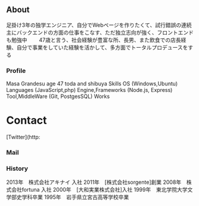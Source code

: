 ## About
足掛け3年の独学エンジニア、自分でWebページを作りたくて、試行錯誤の連続　　　 主にバックエンドの方面の仕事をこなす、ただ独立志向が強く、フロントエンドも勉強中　　 47歳と言う、社会経験が豊富な所、長男、また飲食での店長経験、自分で事業をしていた経験を活かして、多方面でトータルプロデュースをする

### Profile
Masa Grandesu age 47
toda and shibuya
Skills
OS (Windows,Ubuntu)
Languages (JavaScript,php)
Engine,Frameworks (Node.js, Express)
Tool,MiddleWare (Git, PostgesSQL)
Works
# Contact
[Twitter](http:
### Mail
### History
2013年　株式会社アキナイ 入社
2011年　[株式会社sorgente]創業
2008年　株式会社fortuna 入社
2000年　[大和実業株式会社]入社
1999年　東北学院大学文学部史学科卒業
1995年　岩手県立宮古高等学校卒業
